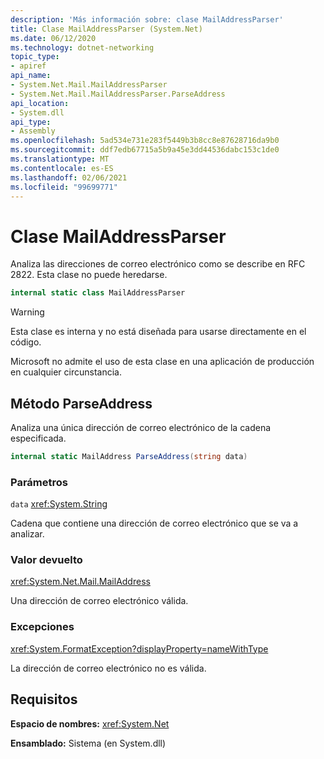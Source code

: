 ```yaml
---
description: 'Más información sobre: clase MailAddressParser'
title: Clase MailAddressParser (System.Net)
ms.date: 06/12/2020
ms.technology: dotnet-networking
topic_type:
- apiref
api_name:
- System.Net.Mail.MailAddressParser
- System.Net.Mail.MailAddressParser.ParseAddress
api_location:
- System.dll
api_type:
- Assembly
ms.openlocfilehash: 5ad534e731e283f5449b3b8cc8e87628716da9b0
ms.sourcegitcommit: ddf7edb67715a5b9a45e3dd44536dabc153c1de0
ms.translationtype: MT
ms.contentlocale: es-ES
ms.lasthandoff: 02/06/2021
ms.locfileid: "99699771"
---
```

# <a name="mailaddressparser-class"></a>Clase MailAddressParser

Analiza las direcciones de correo electrónico como se describe en RFC 2822. Esta clase no puede heredarse.

```csharp
internal static class MailAddressParser
```

> [!WARNING]
> Esta clase es interna y no está diseñada para usarse directamente en el código.
>
> Microsoft no admite el uso de esta clase en una aplicación de producción en cualquier circunstancia.

## <a name="parseaddress-method"></a>Método ParseAddress

Analiza una única dirección de correo electrónico de la cadena especificada.

```csharp
internal static MailAddress ParseAddress(string data)
```

### <a name="parameters"></a>Parámetros

`data` <xref:System.String>

Cadena que contiene una dirección de correo electrónico que se va a analizar.

### <a name="return-value"></a>Valor devuelto

<xref:System.Net.Mail.MailAddress>

Una dirección de correo electrónico válida.

### <a name="exceptions"></a>Excepciones

<xref:System.FormatException?displayProperty=nameWithType>

La dirección de correo electrónico no es válida.

## <a name="requirements"></a>Requisitos

**Espacio de nombres:** <xref:System.Net>

**Ensamblado:** Sistema (en System.dll)
